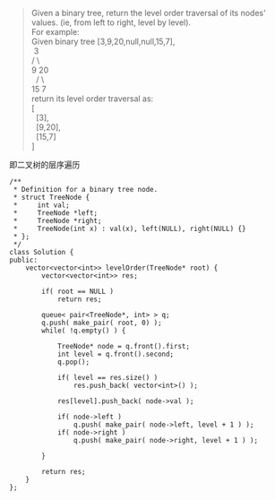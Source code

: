 > Given a binary tree, return the level order traversal of its nodes' values. (ie, from left to right, level by level).   
For example:   
Given binary tree [3,9,20,null,null,15,7],    
&nbsp;3     
   / \   
9  20     
&nbsp;  /  \   
      15   7   
return its level order traversal as:   
[     
&nbsp;  [3],   
&nbsp; [9,20],   
&nbsp; [15,7]   
]

即二叉树的层序遍历

```
/**
 * Definition for a binary tree node.
 * struct TreeNode {
 *     int val;
 *     TreeNode *left;
 *     TreeNode *right;
 *     TreeNode(int x) : val(x), left(NULL), right(NULL) {}
 * };
 */
class Solution {
public:
    vector<vector<int>> levelOrder(TreeNode* root) {
        vector<vector<int>> res;

        if( root == NULL )
            return res;

        queue< pair<TreeNode*, int> > q;
        q.push( make_pair( root, 0) );
        while( !q.empty() ) {

            TreeNode* node = q.front().first;
            int level = q.front().second;
            q.pop();

            if( level == res.size() )
                res.push_back( vector<int>() );

            res[level].push_back( node->val );

            if( node->left )
                q.push( make_pair( node->left, level + 1 ) );
            if( node->right )
                q.push( make_pair( node->right, level + 1 ) );

        }

        return res;
    }
};
```
